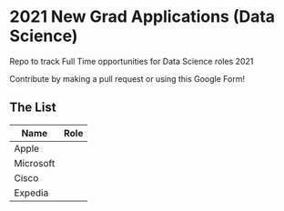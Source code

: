 # 2021 New Grad Applications (Data Science)

Repo to track Full Time opportunities for Data Science roles 2021

Contribute by making a pull request or using this Google Form!

## The List
|Name|Role|
|----|---|
|Apple|   |
| Microsoft|   |
| Cisco|   |
|Expedia||
